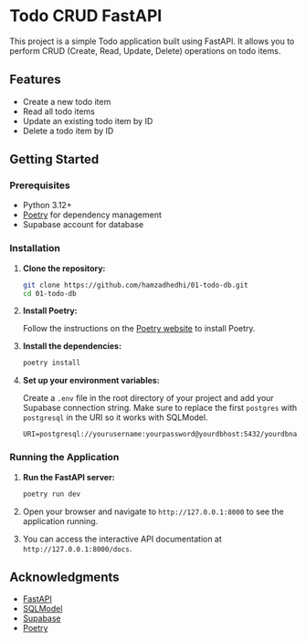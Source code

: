 # Todo CRUD FastAPI

This project is a simple Todo application built using FastAPI. It allows you to perform CRUD (Create, Read, Update, Delete) operations on todo items.

## Features

- Create a new todo item
- Read all todo items
- Update an existing todo item by ID
- Delete a todo item by ID

## Getting Started

### Prerequisites

- Python 3.12+
- [Poetry](https://python-poetry.org/) for dependency management
- Supabase account for database

### Installation

1. **Clone the repository:**

   ```bash
   git clone https://github.com/hamzadhedhi/01-todo-db.git
   cd 01-todo-db
   ```

2. **Install Poetry:**

   Follow the instructions on the [Poetry website](https://python-poetry.org/docs/#installation) to install Poetry.

3. **Install the dependencies:**

   ```bash
   poetry install
   ```

4. **Set up your environment variables:**

   Create a `.env` file in the root directory of your project and add your Supabase connection string. Make sure to replace the first `postgres` with `postgresql` in the URI so it works with SQLModel.

   ```plaintext
   URI=postgresql://yourusername:yourpassword@yourdbhost:5432/yourdbname
   ```

### Running the Application

1. **Run the FastAPI server:**

   ```bash
   poetry run dev
   ```

2. Open your browser and navigate to `http://127.0.0.1:8000` to see the application running.

3. You can access the interactive API documentation at `http://127.0.0.1:8000/docs`.

## Acknowledgments

- [FastAPI](https://fastapi.tiangolo.com/)
- [SQLModel](https://sqlmodel.tiangolo.com/)
- [Supabase](https://supabase.io/)
- [Poetry](https://python-poetry.org/)